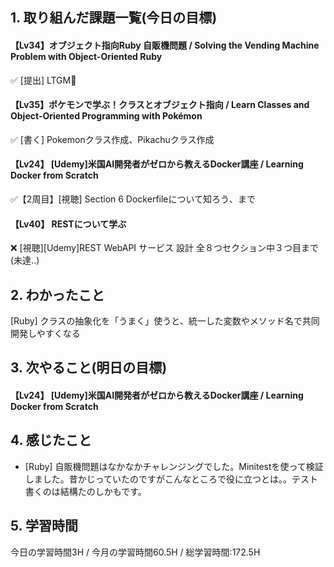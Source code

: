 ## 1. 取り組んだ課題一覧(今日の目標)  

#### 【Lv34】オブジェクト指向Ruby 自販機問題 / Solving the Vending Machine Problem with Object-Oriented Ruby
✅ [提出] LTGM🧡

#### 【Lv35】ポケモンで学ぶ！クラスとオブジェクト指向 / Learn Classes and Object-Oriented Programming with Pokémon
✅ [書く] Pokemonクラス作成、Pikachuクラス作成


#### 【Lv24】	[Udemy]米国AI開発者がゼロから教えるDocker講座 / Learning Docker from Scratch
✅【2周目】[視聴]  Section 6 Dockerfileについて知ろう、まで

#### 【Lv40】	RESTについて学ぶ
❌ [視聴][Udemy]REST WebAPI サービス 設計 全８つセクション中３つ目まで (未達..)

## 2. わかったこと  
[Ruby] クラスの抽象化を「うまく」使うと、統一した変数やメソッド名で共同開発しやすくなる

## 3. 次やること(明日の目標)  
#### 【Lv24】	[Udemy]米国AI開発者がゼロから教えるDocker講座 / Learning Docker from Scratch

## 4. 感じたこと
- [Ruby] 自販機問題はなかなかチャレンジングでした。Minitestを使って検証しました。昔かじっていたのですがこんなところで役に立つとは。。テスト書くのは結構たのしかもです。

## 5. 学習時間
今日の学習時間3H / 今月の学習時間60.5H / 総学習時間:172.5H

